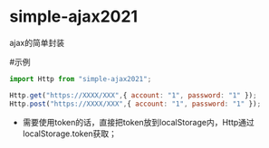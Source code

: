 # simple-ajax2021
ajax的简单封装


#示例

```js
import Http from "simple-ajax2021";

Http.get("https://XXXX/XXX",{ account: "1", password: "1" });
Http.post("https://XXXX/XXX",{ account: "1", password: "1" });
```

- 需要使用token的话，直接把token放到localStorage内，Http通过localStorage.token获取；